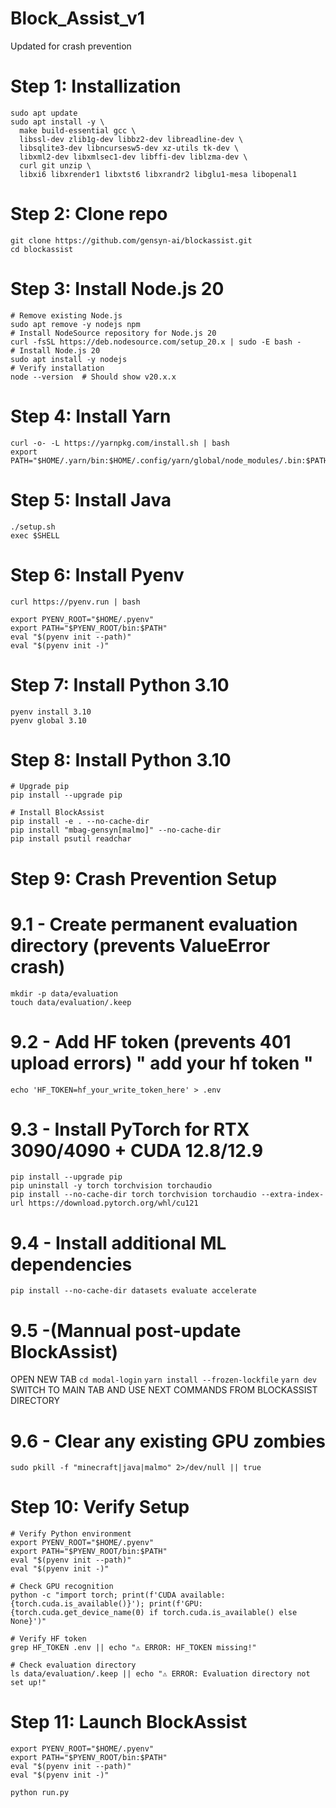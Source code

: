 # Block_Assist_v1
Updated for crash prevention



# Step 1: Installization 
```
sudo apt update
sudo apt install -y \
  make build-essential gcc \
  libssl-dev zlib1g-dev libbz2-dev libreadline-dev \
  libsqlite3-dev libncursesw5-dev xz-utils tk-dev \
  libxml2-dev libxmlsec1-dev libffi-dev liblzma-dev \
  curl git unzip \
  libxi6 libxrender1 libxtst6 libxrandr2 libglu1-mesa libopenal1
```

# Step 2: Clone repo
```
git clone https://github.com/gensyn-ai/blockassist.git
cd blockassist
```

# Step 3: Install Node.js 20
```
# Remove existing Node.js
sudo apt remove -y nodejs npm
# Install NodeSource repository for Node.js 20
curl -fsSL https://deb.nodesource.com/setup_20.x | sudo -E bash -
# Install Node.js 20
sudo apt install -y nodejs
# Verify installation
node --version  # Should show v20.x.x
```


# Step 4:  Install Yarn
```
curl -o- -L https://yarnpkg.com/install.sh | bash
export PATH="$HOME/.yarn/bin:$HOME/.config/yarn/global/node_modules/.bin:$PATH"
```


# Step 5: Install Java
```
./setup.sh
exec $SHELL
```


# Step 6: Install Pyenv
```
curl https://pyenv.run | bash

export PYENV_ROOT="$HOME/.pyenv"
export PATH="$PYENV_ROOT/bin:$PATH"
eval "$(pyenv init --path)"
eval "$(pyenv init -)"
```


# Step 7: Install Python 3.10
```
pyenv install 3.10
pyenv global 3.10
```


# Step 8: Install Python 3.10
```
# Upgrade pip
pip install --upgrade pip

# Install BlockAssist
pip install -e . --no-cache-dir
pip install "mbag-gensyn[malmo]" --no-cache-dir
pip install psutil readchar
```


# Step 9: Crash Prevention Setup

# 9.1 - Create permanent evaluation directory (prevents ValueError crash)
```
mkdir -p data/evaluation
touch data/evaluation/.keep
```
# 9.2 - Add HF token (prevents 401 upload errors) " add your hf token "
```
echo 'HF_TOKEN=hf_your_write_token_here' > .env
```
# 9.3 - Install PyTorch for RTX 3090/4090 + CUDA 12.8/12.9
```
pip install --upgrade pip
pip uninstall -y torch torchvision torchaudio
pip install --no-cache-dir torch torchvision torchaudio --extra-index-url https://download.pytorch.org/whl/cu121
```
# 9.4 - Install additional ML dependencies
```
pip install --no-cache-dir datasets evaluate accelerate
```
# 9.5 -(Mannual post-update BlockAssist)
OPEN NEW TAB
```cd modal-login```
```yarn install --frozen-lockfile```
```yarn dev``` 
SWITCH TO MAIN TAB AND USE NEXT COMMANDS FROM BLOCKASSIST DIRECTORY

# 9.6 - Clear any existing GPU zombies
```
sudo pkill -f "minecraft|java|malmo" 2>/dev/null || true
```


# Step 10: Verify Setup
```
# Verify Python environment
export PYENV_ROOT="$HOME/.pyenv"
export PATH="$PYENV_ROOT/bin:$PATH"
eval "$(pyenv init --path)"
eval "$(pyenv init -)"

# Check GPU recognition
python -c "import torch; print(f'CUDA available: {torch.cuda.is_available()}'); print(f'GPU: {torch.cuda.get_device_name(0) if torch.cuda.is_available() else None}')"

# Verify HF token
grep HF_TOKEN .env || echo "⚠️ ERROR: HF_TOKEN missing!"

# Check evaluation directory
ls data/evaluation/.keep || echo "⚠️ ERROR: Evaluation directory not set up!"

```


# Step 11: Launch BlockAssist
```
export PYENV_ROOT="$HOME/.pyenv"
export PATH="$PYENV_ROOT/bin:$PATH"
eval "$(pyenv init --path)"
eval "$(pyenv init -)"

python run.py
```
